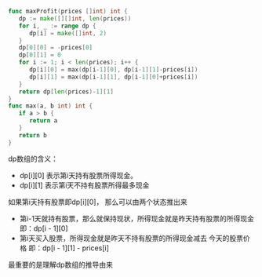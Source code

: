 

```go
func maxProfit(prices []int) int {
   dp := make([][]int, len(prices))
   for i, _ := range dp {
      dp[i] = make([]int, 2)
   }
   dp[0][0] = -prices[0]
   dp[0][1] = 0
   for i := 1; i < len(prices); i++ {
      dp[i][0] = max(dp[i-1][0], dp[i-1][1]-prices[i])
      dp[i][1] = max(dp[i-1][1], dp[i-1][0]+prices[i])
   }
   return dp[len(prices)-1][1]
}
func max(a, b int) int {
   if a > b {
      return a
   }
   return b
}
```

dp数组的含义：

- dp[i][0] 表示第i天持有股票所得现金。
- dp[i][1] 表示第i天不持有股票所得最多现金

如果第i天持有股票即dp[i][0]， 那么可以由两个状态推出来

- 第i-1天就持有股票，那么就保持现状，所得现金就是昨天持有股票的所得现金 即：dp[i - 1][0]
- 第i天买入股票，所得现金就是昨天不持有股票的所得现金减去 今天的股票价格 即：dp[i - 1][1] - prices[i]

最重要的是理解dp数组的推导由来